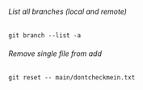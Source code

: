 ###### List all branches (local and remote)
```
git branch --list -a
```
###### Remove single file from add 
```
git reset -- main/dontcheckmein.txt
```
